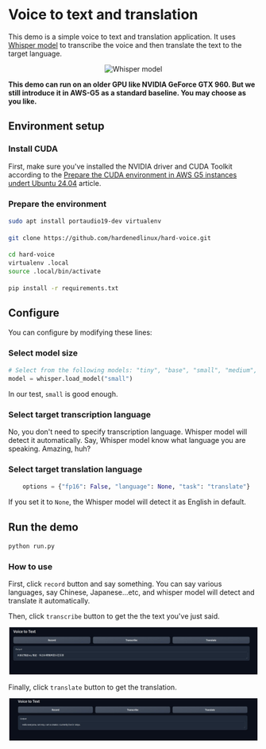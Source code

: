 # Voice to text and translation

This demo is a simple voice to text and translation application. It uses [Whisper model](https://github.com/openai/whisper) to transcribe the voice and then translate the text to the target language.

<center>
<img src="https://raw.githubusercontent.com/openai/whisper/main/approach.png" alt="Whisper model"/>
</center>

**This demo can run on an older GPU like NVIDIA GeForce GTX 960. But we still introduce it in AWS-G5 as a standard baseline. You may choose as you like.**

## Environment setup

### Install CUDA

First, make sure you've installed the NVIDIA driver and CUDA Toolkit according to the [Prepare the CUDA environment in AWS G5 instances undert Ubuntu 24.04](https://github.com/hardenedlinux/ai-infra/blob/master/base/aws-g5-cuda-dev-environment.md) article.

### Prepare the environment

```bash
sudo apt install portaudio19-dev virtualenv

git clone https://github.com/hardenedlinux/hard-voice.git

cd hard-voice
virtualenv .local
source .local/bin/activate

pip install -r requirements.txt
```

## Configure

You can configure by modifying these lines:

### Select model size

```python
# Select from the following models: "tiny", "base", "small", "medium", "large"
model = whisper.load_model("small")
```

In our test, `small` is good enough.

### Select target transcription language

No, you don't need to specify transcription language. Whisper model will detect it automatically. Say, Whisper model know what language you are speaking. Amazing, huh?

### Select target translation language

```python
    options = {"fp16": False, "language": None, "task": "translate"}
```
If you set it to `None`, the Whisper model will detect it as English in default.

## Run the demo

```bash
python run.py
```

### How to use

First, click `record` button and say something. You can say various languages, say Chinese, Japanese...etc, and whisper model will detect and translate it automatically.

Then, click `transcribe` button to get the the text you've just said.

<center>
<img src="../img/vtt-0.png" width=500 alt="Whisper transcribe"/>
</center>

Finally, click `translate` button to get the translation.


<center>
<img src="../img/vtt-1.png" width=500 alt="Whisper translate"/>
</center>
